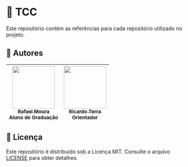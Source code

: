 # :newspaper: TCC

Este repositório contém as referências para cada repositório utilizado no projeto.

## :scroll: Autores

 | [<img src="https://github.com/rafaelportomoura.png" width=115><br><sub>Rafael Moura</sub>](https://github.com/rafaelportomoura) <br><sub>Aluno de Graduação</sub>| [<img src="https://github.com/rterrabh.png" width=115><br><sub>Ricardo Terra</sub>](https://github.com/rterrabh) <br><sub>Orientador</sub>|
| :---: | :---: |

## :ticket: Licença

Este repositório é distribuído sob a Licença MIT. Consulte o arquivo [LICENSE](./LICENSE) para obter detalhes.
